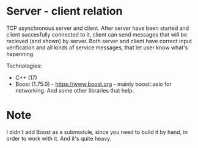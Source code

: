 # Server - client relation

TCP asynchronous server and client. After server have been started and client succesfully connected to it, client can send messages that will be recieved (and shown) by server.
Both server and client have correct input verification and all kinds of service messages, that let user know what's hapenning.

Technologies: 
  - C++ (17)
  - Boost (1.75.0) - https://www.boost.org - mainly boost::asio for networking. And some other libraries that help. 

# Note
  I didn't add Boost as a submodule, since you need to build it by hand, in order to work with it. And it's quite heavy. 
